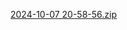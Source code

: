[2024-10-07 20-58-56.zip](https://github.com/user-attachments/files/17284031/2024-10-07.20-58-56.zip)
